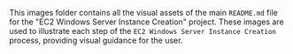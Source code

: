 This images folder contains all the visual assets of the main `README.md` file for the "EC2 Windows Server Instance Creation" project. These images are used to illustrate each step of the `EC2 Windows Server Instance Creation` process, providing visual guidance for the user.
